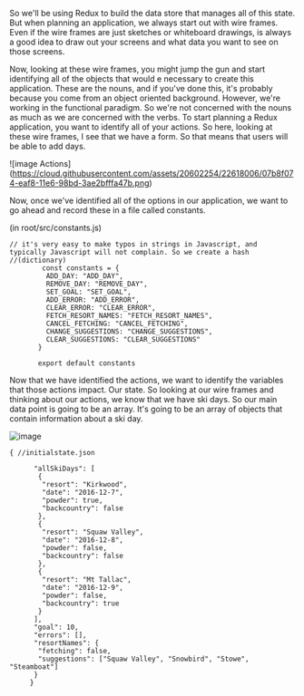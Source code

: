 So we'll be using Redux to build the data store that manages all of this state. But when planning an application, 
we always start out with wire frames. Even if the wire frames are just sketches or whiteboard drawings, is always a 
good idea to draw out your screens and what data you want to see on those screens.

Now, looking at these wire frames, you might jump the gun and start identifying all of the objects that would e necessary
to create this application. These are the nouns, and if you've done this, it's probably because you come from an object 
oriented background. However, we're working in the functional paradigm. So we're not concerned with the nouns as much as
we are concerned with the verbs. To start planning a Redux application, you want to identify all of your actions. 
So here, looking at these wire frames, I see that we have a form. So that means that users will be able to add days.

![image Actions] (https://cloud.githubusercontent.com/assets/20602254/22618006/07b8f074-eaf8-11e6-98bd-3ae2bfffa47b.png)

 Now, once we've identified all of the options in our application, we want to go ahead and record these in a file called constants.
 
 (in root/src/constants.js)
 ```
 // it's very easy to make typos in strings in Javascript, and typically Javascript will not complain. So we create a hash //(dictionary)
         const constants = {
          ADD_DAY: "ADD_DAY",
          REMOVE_DAY: "REMOVE_DAY",
          SET_GOAL: "SET_GOAL",
          ADD_ERROR: "ADD_ERROR",
          CLEAR_ERROR: "CLEAR_ERROR",
          FETCH_RESORT_NAMES: "FETCH_RESORT_NAMES",
          CANCEL_FETCHING: "CANCEL_FETCHING",
          CHANGE_SUGGESTIONS: "CHANGE_SUGGESTIONS",
          CLEAR_SUGGESTIONS: "CLEAR_SUGGESTIONS"
        }

        export default constants
```


Now that we have identified the actions, we want to identify the variables that those actions impact. Our state. So looking at our wire frames and thinking about our actions, we know that we have ski days. So our main data point is going to be an array. It's going to be an array of objects that contain information about a ski day.

![image](https://cloud.githubusercontent.com/assets/20602254/22618006/07b8f074-eaf8-11e6-98bd-3ae2bfffa47b.png)
```
{ //initialstate.json

      "allSkiDays": [
       {
        "resort": "Kirkwood",
        "date": "2016-12-7",
        "powder": true,
        "backcountry": false
       },
       {
        "resort": "Squaw Valley",
        "date": "2016-12-8",
        "powder": false,
        "backcountry": false
       },
       {
        "resort": "Mt Tallac",
        "date": "2016-12-9",
        "powder": false,
        "backcountry": true
       }
      ],
      "goal": 10,
      "errors": [],
      "resortNames": {
       "fetching": false,
       "suggestions": ["Squaw Valley", "Snowbird", "Stowe", "Steamboat"]
      }
     }
```

